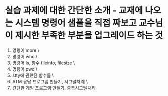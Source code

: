 # 실습 과제에 대한 간단한 소개 - 교재에 나오는 시스템 명령어 샘플을 직접 짜보고 교수님이 제시한 부족한 부분을 업그레이드 하는 것
1. 명령어 more \
2. 명령어 who \
3. 명령어 ls, 함수 fileinfo, filesize \
4. 명령어 pwd \
5. stty에 관련된 함수들 \ 
6. ATM 응답 프로그램 만들기, 시그널처리 \
7. 간단한 게임 프로그램 만들기, 중복시그널처리